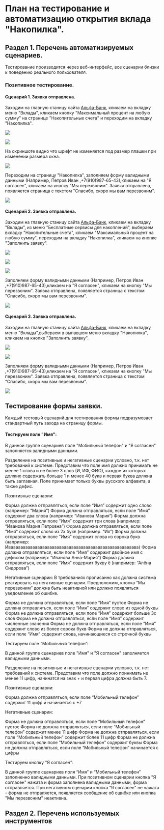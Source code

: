 # План на тестирование и автоматизацию открытия вклада "Накопилка". #
## Раздел 1. Перечень автоматизируемых сценариев. ##
Тестирование производится через веб-интерфейс, все сценарии близки к поведению реального пользователя.
### Позитивное тестирование. ###

#### Сценарий 1.  Заявка отправлена.
Заходим на главную станицу сайта [Альфа-Банк](https://alfabank.ru/), кликаем на вкладку  меню "Вклады", кликаем  кнопку "Максимальный процент на любую сумму" на странице "Накопительные счета" и переходим на вкладку "Накопилка".

![](https://github.com/ZhukovaAnna/AutoL10/blob/master/%D1%81%D0%BA%D1%80%D0%B8%D0%BD1.1.png)

![](https://github.com/ZhukovaAnna/AutoL10/blob/master/%D1%81%D0%BA%D1%80%D0%B8%D0%BD1.2.png)

На скриншоте видно что шрифт не изменяется под размер плашки при изменении размера окна.

![](https://github.com/ZhukovaAnna/AutoL10/blob/master/%D1%81%D0%BA%D1%80%D0%B8%D0%BD1.3.png)

Переходим на страницу "Накопилка", заполняем форму валидными данными (Например, Петров Иван ,+7(910)987-65-43),кликаем на "Я согласен", кликаем на кнопку "Мы перезвоним".
Заявка отправлена, появляется страница с текстом "Спасибо, скоро мы вам перезвоним".

![](https://github.com/ZhukovaAnna/AutoL10/blob/master/1.4.png)

#### Сценарий 2. Заявка отправлена.
Заходим на главную станицу сайта [Альфа-Банк](https://alfabank.ru/), кликаем на вкладку "Вклады", из меню "Бесплатные сервисы для накоплений",
выбераем вкладку "Накопительные счета", кликаем "Максимальный процент на любую сумму", переходим на вкладку "Накопилка", кликаем на кнопке "Заполнить заявку".

![](https://github.com/ZhukovaAnna/AutoL10/blob/master/%D1%81%D0%BA%D1%80%D0%B8%D0%BD1.1.png)

![](https://github.com/ZhukovaAnna/AutoL10/blob/master/1%D1%8E5.png)

![](https://github.com/ZhukovaAnna/AutoL10/blob/master/%D1%81%D0%BA%D1%80%D0%B8%D0%BD1.3.png)

Заполняем форму валидными данными (Например, Петров Иван ,+7(910)987-65-43),кликаем на "Я согласен", кликаем на кнопку "Мы перезвоним".
Заявка отправлена, появляется страница с текстом "Спасибо, скоро мы вам перезвоним".

![](https://github.com/ZhukovaAnna/AutoL10/blob/master/1.4.png)

#### Сценарий 3. Заявка отправлена. 
Заходим на главную станицу сайта [Альфа-Банк](https://alfabank.ru/), кликаем на вкладку  меню "Вклады",выбераем в выпавшем меню вкладку "Накопилка",
кликаем на кнопке "Заполнить заявку".

![](https://github.com/ZhukovaAnna/AutoL10/blob/master/%D1%81%D0%BA%D1%80%D0%B8%D0%BD1.png)

![](https://github.com/ZhukovaAnna/AutoL10/blob/master/1%D1%8E5.png)

Заполняем форму валидными данными (Например, Петров Иван ,+7(910)987-65-43),кликаем на "Я согласен", кликаем на кнопку "Мы перезвоним".
Заявка отправлена, появляется страница с текстом "Спасибо, скоро мы вам перезвоним".

![](https://github.com/ZhukovaAnna/AutoL10/blob/master/1.4.png)

## Тестирование формы заявки.
Каждый тестовый сценарий для тестирования формы подразумевает стандартный путь захода на страницу формы.

#### Тестируем поле "Имя":
В данной группе сценариев поле "Мобильный телефон" и "Я согласен" заполняется валидными данными.

Разделение на позитивные и негативные сценарии условно, т.к. нет требований к системе. Представим что поле имя должно принимать не менее 1 слова и не более 3 слов (И, ИФ, ФИО), каждое из которых должно содержать больше 1 и менее 40 букв и первая буква должна быть заглавная. Поле принимает только буквы русского алфавита, а также дефис.

Позитивные сценарии:

Форма должна отправляться, если поле “Имя” содержит одно слово (например: “Мария”)
Форма должна отправляться, если поле “Имя” содержит два слова (например: “Иванова Мария”)
Форма должна отправляться, если поле “Имя” содержит три слова (например: “Иванова Мария Петровна”)
Форма должна отправляться, если поле “Имя” содержит слово из 2х букв (например: “Ия”)
Форма должна отправляться, если поле “Имя” содержит слова из сорока букв (например: Ивааааааааааааааааааааааааааааааааааааааааааааааааааава)
Форма должна отправляться, если поле “Имя” содержит двойное имя с дефисом (например: “Иванова Анна-Мария”)
Форма должна отправляться, если поле “Имя” содержит букву ё (например: “Алёна Сидорова”)

Негативные сценарии: 
В требованиях прописанно как должна система реагировать на негативные сценарии. Предположим, кнопка “Мы перезвоним” должна быть неактивной или должно появляться уведомление об ошибке.

Форма не должна отправляться, если поле “Имя” пустое
Форма не должна отправляться, если поле “Имя” содержит слово из одной буквы 
Форма не должна отправляться, если поле “Имя” содержит больше 3х слов
Форма не должна отправляться, если поле “Имя” содержит численные значения 
Форма не должна отправляться, если поле “Имя” содержит слово из более сорока букв 
Форма не должна отправляться, если поле “Имя” содержит слова, начинающиеся со строчной буквы 

Тестируем поле “Мобильный телефон”:

В данной группе сценариев поле "Имя" и "Я согласен" заполняется валидными данными.

Разделение на позитивные и негативные сценарии условно, т.к. нет требований к системе. Представим что поле должно принимать не менее 11 цифр, начинатся на знак + и первая цифра должна быть 7.  

Позитивные сценарии:

Форма должна отправляться, если поле “Мобильный телефон” содержит 11 цифр и начинается с +7

Негативные сценарии:

Форма не должна отправляться, если поле “Мобильный телефон” пустое
Форма не должна отправляться, если поле “Мобильный телефон” содержит менее 11 цифр
Форма не должна отправляться, если поле “Мобильный телефон” содержит более 11 цифр
Форма не должна отправляться, если поле “Мобильный телефон” содержит буквы
Форма не должна отправляться, если поле “Мобильный телефон” начинается с цифры

Тестируем кнопку "Я согласен":

В данной группе сценариев поля “Имя” и “Мобильный телефон” заполненно валидными данными. 
При позитивном сценарии кнопка "Я согласен" нажата и форма заполнена валидными данными, форма отправляется.
При негативном сценарии кнопка "Я согласен" не нажата - форма не отпраляется, появляется сообщение об ошибке или кнопка "Мы перезвоним" неактивна. 

## Раздел 2. Перечень используемых инструментов ##

##  ##

##  ##

## ##

##  ##
